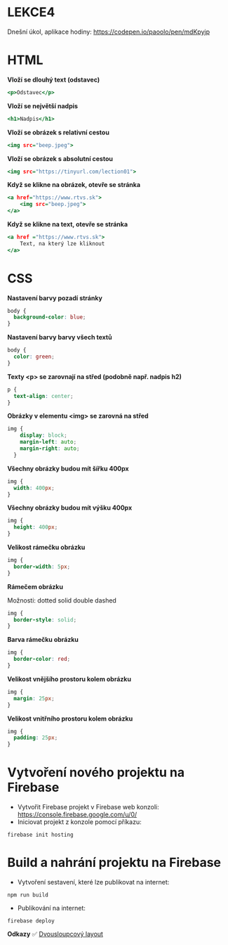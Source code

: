 # LEKCE4
Dnešní úkol, aplikace hodiny: https://codepen.io/paoolo/pen/mdKpyjp

# HTML

**Vloží se dlouhý text (odstavec)**
```htm
<p>Odstavec</p>
```

**Vloží se největší nadpis**
```htm
<h1>Nadpis</h1>
```

**Vloží se obrázek s relativní cestou**
```htm
<img src="beep.jpeg">
```
 
**Vloží se obrázek s absolutní cestou**
```htm
<img src="https://tinyurl.com/lection01">
```

**Když se klikne na obrázek, otevře se stránka**
```htm
<a href="https://www.rtvs.sk">
    <img src="beep.jpeg">
</a>
```

**Když se klikne na text, otevře se stránka**
```htm
<a href ="https://www.rtvs.sk">
    Text, na který lze kliknout
</a>
```

# CSS

**Nastavení barvy pozadí stránky**
```css
body {
  background-color: blue;
}
```

**Nastavení barvy barvy všech textů**
```css
body {
  color: green;
}
```

**Texty \<p\> se zarovnají na střed (podobně např. nadpis h2)**
```css
p {
  text-align: center;
}
```

**Obrázky v elementu \<img> se zarovná na střed**
```css
img {
    display: block;
    margin-left: auto;
    margin-right: auto;
  }

```
**Všechny obrázky budou mít šířku 400px**
```css
img {
  width: 400px;
}
```

**Všechny obrázky budou mít výšku 400px**
```css
img {
  height: 400px;
}
```

**Velikost rámečku obrázku**
```css
img {
  border-width: 5px;
}
```

**Rámečem obrázku**

Možnosti: dotted solid double dashed
```css
img {
  border-style: solid;
}
```

**Barva rámečku obrázku**
```css
img {
  border-color: red;
}
```

**Velikost vnějšího prostoru kolem obrázku**
```css
img {
  margin: 25px;
}
```

**Velikost vnitřního prostoru kolem obrázku**
```css
img {
  padding: 25px;
}
```

# Vytvoření nového projektu na Firebase
- Vytvořit Firebase projekt v Firebase web konzoli: https://console.firebase.google.com/u/0/
- Iniciovat projekt z konzole pomocí příkazu:
```
firebase init hosting
```

# Build a nahrání projektu na Firebase
- Vytvoření sestavení, které lze publikovat na internet:
```
npm run build
```
- Publikování na internet:
```
firebase deploy
```

**Odkazy**
✅ [Dvousloupcový layout](https://www.w3schools.com/howto/howto_css_two_columns.asp)